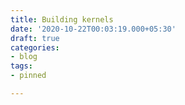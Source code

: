 ```yaml
---
title: Building kernels
date: '2020-10-22T00:03:19.000+05:30'
draft: true
categories:
- blog
tags:
- pinned

---
```


